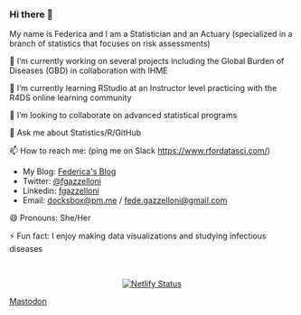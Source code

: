 ### Hi there 👋

<!--
**Fgazzelloni/Fgazzelloni** is a ✨ _special_ ✨ repository because its `README.md` (this file) appears on your GitHub profile.

Here are some ideas to get you started:

- 🔭 I’m currently working on ...
- 🌱 I’m currently learning ...
- 👯 I’m looking to collaborate on ...
- 🤔 I’m looking for help with ...
- 💬 Ask me about ...
- 📫 How to reach me: ...
- 😄 Pronouns: ...
- ⚡ Fun fact: ...
-->

My name is Federica and I am a Statistician and an Actuary (specialized in a branch of statistics that focuses on risk assessments)

🔭 I’m currently working on several projects including the Global Burden of Diseases (GBD) in collaboration with IHME

🌱 I’m currently learning RStudio at an Instructor level practicing with the R4DS online learning community

👯 I’m looking to collaborate on advanced statistical programs

💬 Ask me about Statistics/R/GitHub

📫 How to reach me: (ping me on Slack https://www.rfordatasci.com/)

- My Blog: <a rel="me" href="https://federicagazzelloni.netlify.app">Federica's Blog</a>
- Twitter: <a rel="me" href="https://twitter.com/FGazzelloni">@fgazzelloni</a> 
- Linkedin: <a rel="me" href="https://www.linkedin.com/in/fgazzelloni">fgazzelloni</a> 
- Email: docksbox@pm.me / fede.gazzelloni@gmail.com

😄 Pronouns: She/Her

⚡ Fun fact: I enjoy making data visualizations and studying infectious diseases

</div>
<br>
<div align="center">
 
[![Netlify Status](https://api.netlify.com/api/v1/badges/d2da763f-17f7-4fe4-9013-7b76224438ea/deploy-status)](https://app.netlify.com/sites/federicagazzelloni/deploys)

</div>

<body>
<a rel="me" href="https://fosstodon.org/@fgazzelloni">Mastodon</a>
</body>
